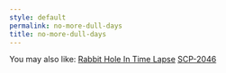 ```yaml
---
style: default
permalink: no-more-dull-days
title: no-more-dull-days
---
```

You may also like:
[Rabbit Hole In Time Lapse](http://scp-wiki.net/rabbit-hole-in-time-lapse)
[SCP-2046](http://scp-wiki.net/scp-2046)